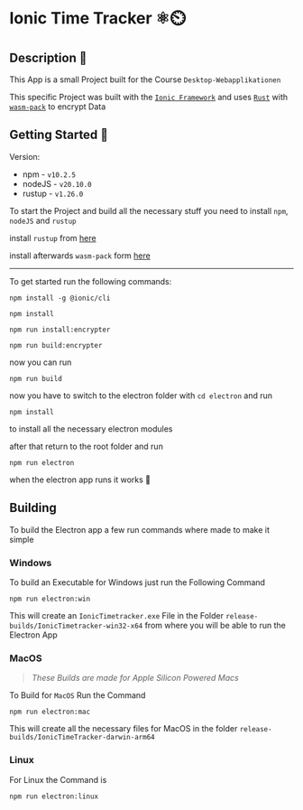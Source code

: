 # Ionic Time Tracker ⚛️⏲️

## Description 📓

This App is a small Project built for the Course `Desktop-Webapplikationen`

This specific Project was built with the [`Ionic Framework`](https://ionicframework.com/) and uses [`Rust`](https://www.rust-lang.org/) with [`wasm-pack`](https://github.com/rustwasm/wasm-bindgen) to encrypt Data

## Getting Started 🚀

Version:

- npm - `v10.2.5`
- nodeJS - `v20.10.0`
- rustup - `v1.26.0`

To start the Project and build all the necessary stuff you need to install `npm`, `nodeJS` and `rustup`

install `rustup` from [here](https://rustup.rs/)

install afterwards `wasm-pack` form [here](https://github.com/rustwasm/wasm-bindgen)

---

To get started run the following commands:

```console
npm install -g @ionic/cli
```

```console
npm install
```

```console
npm run install:encrypter
```

```console
npm run build:encrypter
```

now you can run

```console
npm run build
```

now you have to switch to the electron folder with `cd electron` and run

```console
npm install
```

to install all the necessary electron modules

after that return to the root folder and run

```console
npm run electron
```

when the electron app runs it works 🫡

## Building

To build the Electron app a few run commands where made to make it simple

### Windows

To build an Executable for Windows just run the Following Command

```console
npm run electron:win
```

This will create an `IonicTimetracker.exe` File in the Folder `release-builds/IonicTimetracker-win32-x64` from where you will be able to run the Electron App

### MacOS

> _These Builds are made for Apple Silicon Powered Macs_

To Build for `MacOS` Run the Command

```console
npm run electron:mac
```

This will create all the necessary files for MacOS in the folder `release-builds/IonicTimeTracker-darwin-arm64`

### Linux

For Linux the Command is

```console
npm run electron:linux
```
